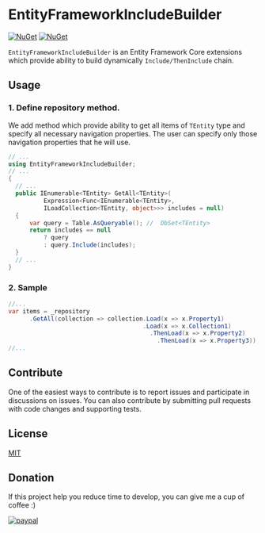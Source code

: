 # EntityFrameworkIncludeBuilder

[![NuGet](https://img.shields.io/badge/nuget-v2.0.0-blue)](https://www.nuget.org/packages/EntityFrameworkIncludeBuilder/)
[![NuGet](https://img.shields.io/github/license/dorohin/EntityFrameworkIncludeBuilder)](https://github.com/dorohin/EntityFrameworkIncludeBuilder/blob/master/LICENSE)

`EntityFrameworkIncludeBuilder` is an Entity Framework Core extensions which provide ability to build dynamically `Include/ThenInclude` chain.

## Usage
### 1. Define repository method.
We add method which provide ability to get all items of `TEntity` type and specify all necessary navigation properties. The user can specify only those navigation properties that he will use.


```csharp
// ...
using EntityFrameworkIncludeBuilder;
// ...
{
  // ...
  public IEnumerable<TEntity> GetAll<TEntity>(
          Expression<Func<IEnumerable<TEntity>, 
          ILoadCollection<TEntity, object>>> includes = null)
  {
      var query = Table.AsQueryable(); //  DbSet<TEntity>
      return includes == null
          ? query
          : query.Include(includes);
  }
  // ...
}
```
### 2. Sample
```csharp
//...
var items = _repository
      .GetAll(collection => collection.Load(x => x.Property1)
                                      .Load(x => x.Collection1)
                                        .ThenLoad(x => x.Property2)
                                          .ThenLoad(x => x.Property3));
//...
```

## Contribute

One of the easiest ways to contribute is to report issues and participate in discussions on issues. You can also contribute by submitting pull requests with code changes and supporting tests.

## License

[MIT](https://github.com/dorohin/EntityFrameworkIncludeBuilder/blob/master/LICENSE)

## Donation
If this project help you reduce time to develop, you can give me a cup of coffee :) 

[![paypal](https://www.paypalobjects.com/en_US/i/btn/btn_donateCC_LG.gif)](https://www.paypal.com/cgi-bin/webscr?cmd=_s-xclick&hosted_button_id=2XKUL52KAA8Q8&source=url)
